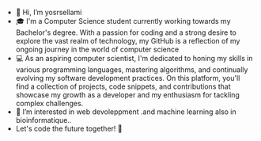 - 👋 Hi, I’m yosrsellami
- 🎓 I'm a Computer Science student currently working towards my Bachelor's degree. With a passion for coding and a strong desire to explore the vast realm of technology, my GitHub is a reflection of my ongoing journey in the world of computer science
- 💻 As an aspiring computer scientist, I'm dedicated to honing my skills in various programming languages, mastering algorithms, and continually evolving my software development practices. On this platform, you'll find a collection of projects, code snippets, and contributions that showcase my growth as a developer and my enthusiasm for tackling complex challenges.
- 👀 I’m interested in web devoleppment .and machine learning also in bioinformatique..
- Let's code the future together! 🌟

<!---
yosrsellami/yosrsellami is a ✨ special ✨ repository because its `README.md` (this file) appears on your GitHub profile.
You can click the Preview link to take a look at your changes.
--->
